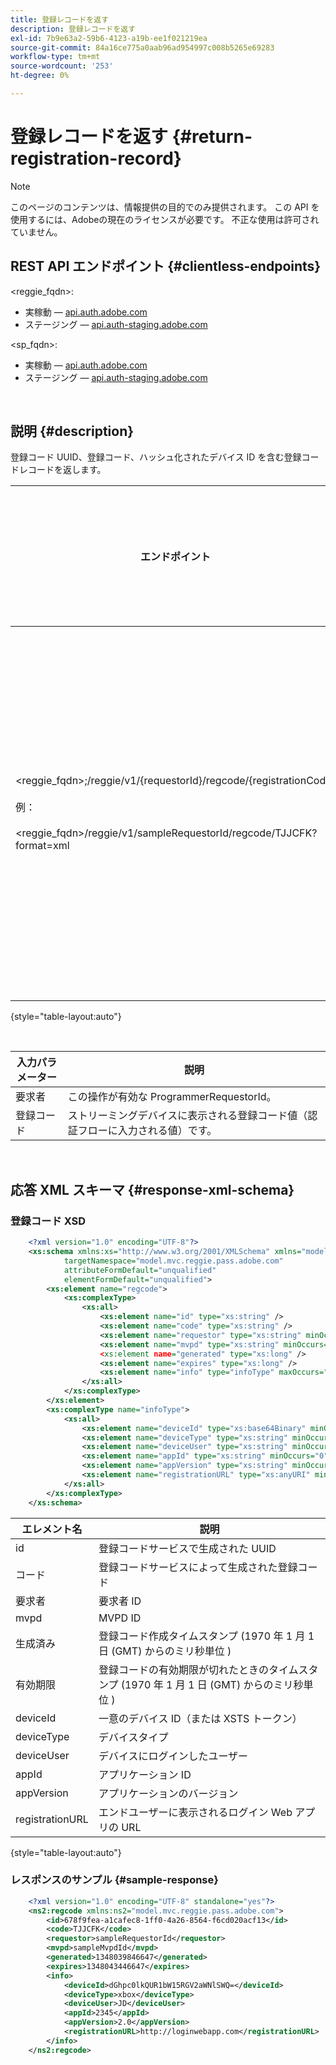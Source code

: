 ```yaml
---
title: 登録レコードを返す
description: 登録レコードを返す
exl-id: 7b9e63a2-59b6-4123-a19b-ee1f021219ea
source-git-commit: 84a16ce775a0aab96ad954997c008b5265e69283
workflow-type: tm+mt
source-wordcount: '253'
ht-degree: 0%

---
```


# 登録レコードを返す {#return-registration-record}

>[!NOTE]
>
>このページのコンテンツは、情報提供の目的でのみ提供されます。 この API を使用するには、Adobeの現在のライセンスが必要です。 不正な使用は許可されていません。


## REST API エンドポイント {#clientless-endpoints}

&lt;reggie_fqdn>:

* 実稼動 — [api.auth.adobe.com](http://api.auth.adobe.com/)
* ステージング — [api.auth-staging.adobe.com](http://api.auth-staging.adobe.com/)

&lt;sp_fqdn>:

* 実稼動 — [api.auth.adobe.com](http://api.auth.adobe.com/)
* ステージング — [api.auth-staging.adobe.com](http://api.auth-staging.adobe.com/)

</br>


## 説明 {#description}

登録コード UUID、登録コード、ハッシュ化されたデバイス ID を含む登録コードレコードを返します。



<div>


| エンドポイント | 呼び出し済み  </br>作成者 | 入力   </br>パラメーター | HTTP  </br>メソッド | 応答 | HTTP  </br>応答 |
| --- | --- | --- | --- | --- | --- |
| &lt;reggie_fqdn>;/reggie/v1/{requestorId}/regcode/{registrationCode}</br></br>例：</br></br>&lt;reggie_fqdn>/reggie/v1/sampleRequestorId/regcode/TJJCFK?format=xml | ストリーミングアプリ</br></br>または</br></br>プログラマーサービス | (1) 請求者  </br>    （パスコンポーネント）</br>2.  登録コード  </br>    （パスコンポーネント） | GET | 登録コードと情報を含む XML または JSON。 以下のスキーマとサンプルを参照してください。 | 200 |

{style="table-layout:auto"}

</br>

| 入力パラメーター | 説明 |
| --- | --- |
| 要求者 | この操作が有効な ProgrammerRequestorId。 |
| 登録コード | ストリーミングデバイスに表示される登録コード値（認証フローに入力される値）です。 |

</br>

## 応答 XML スキーマ {#response-xml-schema}

### 登録コード XSD

```XML
    <?xml version="1.0" encoding="UTF-8"?>
    <xs:schema xmlns:xs="http://www.w3.org/2001/XMLSchema" xmlns="model.mvc.reggie.pass.adobe.com"
            targetNamespace="model.mvc.reggie.pass.adobe.com"
            attributeFormDefault="unqualified"
            elementFormDefault="unqualified">
        <xs:element name="regcode">
            <xs:complexType>
                <xs:all>
                    <xs:element name="id" type="xs:string" />
                    <xs:element name="code" type="xs:string" />
                    <xs:element name="requestor" type="xs:string" minOccurs="1" maxOccurs="1"/>
                    <xs:element name="mvpd" type="xs:string" minOccurs="1" maxOccurs="1"/
                    <xs:element name="generated" type="xs:long" />
                    <xs:element name="expires" type="xs:long" />
                    <xs:element name="info" type="infoType" maxOccurs="1"/>
                </xs:all>
            </xs:complexType>
        </xs:element>
        <xs:complexType name="infoType">
            <xs:all>
                <xs:element name="deviceId" type="xs:base64Binary" minOccurs="1" maxOccurs="1"/>
                <xs:element name="deviceType" type="xs:string" minOccurs="0" maxOccurs="1"/>
                <xs:element name="deviceUser" type="xs:string" minOccurs="0" maxOccurs="1"/>
                <xs:element name="appId" type="xs:string" minOccurs="0" maxOccurs="1"/>
                <xs:element name="appVersion" type="xs:string" minOccurs="0" maxOccurs="1"/>
                <xs:element name="registrationURL" type="xs:anyURI" minOccurs="0" maxOccurs="1"/>
            </xs:all>
        </xs:complexType>
    </xs:schema>
```

| エレメント名 | 説明 |
| --- | --- |
| id | 登録コードサービスで生成された UUID |
| コード | 登録コードサービスによって生成された登録コード |
| 要求者 | 要求者 ID |
| mvpd | MVPD ID |
| 生成済み | 登録コード作成タイムスタンプ (1970 年 1 月 1 日 (GMT) からのミリ秒単位 ) |
| 有効期限 | 登録コードの有効期限が切れたときのタイムスタンプ (1970 年 1 月 1 日 (GMT) からのミリ秒単位 ) |
| deviceId | 一意のデバイス ID（または XSTS トークン） |
| deviceType | デバイスタイプ |
| deviceUser | デバイスにログインしたユーザー |
| appId | アプリケーション ID |
| appVersion | アプリケーションのバージョン |
| registrationURL | エンドユーザーに表示されるログイン Web アプリの URL |

{style="table-layout:auto"}

### レスポンスのサンプル {#sample-response}

```XML
    <?xml version="1.0" encoding="UTF-8" standalone="yes"?>
    <ns2:regcode xmlns:ns2="model.mvc.reggie.pass.adobe.com">
        <id>678f9fea-a1cafec8-1ff0-4a26-8564-f6cd020acf13</id>
        <code>TJJCFK</code>
        <requestor>sampleRequestorId</requestor>
        <mvpd>sampleMvpdId</mvpd>
        <generated>1348039846647</generated>
        <expires>1348043446647</expires>
        <info>
            <deviceId>dGhpc0lkQUR1bW15RGV2aWNlSWQ=</deviceId>
            <deviceType>xbox</deviceType>
            <deviceUser>JD</deviceUser>
            <appId>2345</appId>
            <appVersion>2.0</appVersion>
            <registrationURL>http://loginwebapp.com</registrationURL>
        </info>
    </ns2:regcode>
```
